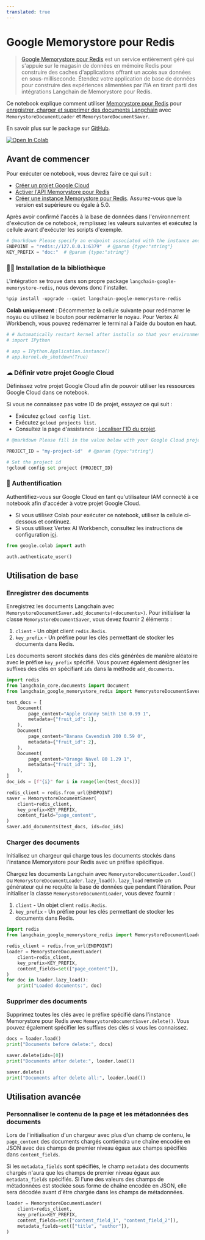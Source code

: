 ```yaml
---
translated: true
---
```


# Google Memorystore pour Redis

> [Google Memorystore pour Redis](https://cloud.google.com/memorystore/docs/redis/memorystore-for-redis-overview) est un service entièrement géré qui s'appuie sur le magasin de données en mémoire Redis pour construire des caches d'applications offrant un accès aux données en sous-milliseconde. Étendez votre application de base de données pour construire des expériences alimentées par l'IA en tirant parti des intégrations Langchain de Memorystore pour Redis.

Ce notebook explique comment utiliser [Memorystore pour Redis](https://cloud.google.com/memorystore/docs/redis/memorystore-for-redis-overview) pour [enregistrer, charger et supprimer des documents Langchain](/docs/modules/data_connection/document_loaders/) avec `MemorystoreDocumentLoader` et `MemorystoreDocumentSaver`.

En savoir plus sur le package sur [GitHub](https://github.com/googleapis/langchain-google-memorystore-redis-python/).

[![Open In Colab](https://colab.research.google.com/assets/colab-badge.svg)](https://colab.research.google.com/github/googleapis/langchain-google-memorystore-redis-python/blob/main/docs/document_loader.ipynb)

## Avant de commencer

Pour exécuter ce notebook, vous devrez faire ce qui suit :

* [Créer un projet Google Cloud](https://developers.google.com/workspace/guides/create-project)
* [Activer l'API Memorystore pour Redis](https://console.cloud.google.com/flows/enableapi?apiid=redis.googleapis.com)
* [Créer une instance Memorystore pour Redis](https://cloud.google.com/memorystore/docs/redis/create-instance-console). Assurez-vous que la version est supérieure ou égale à 5.0.

Après avoir confirmé l'accès à la base de données dans l'environnement d'exécution de ce notebook, remplissez les valeurs suivantes et exécutez la cellule avant d'exécuter les scripts d'exemple.

```python
# @markdown Please specify an endpoint associated with the instance and a key prefix for demo purpose.
ENDPOINT = "redis://127.0.0.1:6379"  # @param {type:"string"}
KEY_PREFIX = "doc:"  # @param {type:"string"}
```

### 🦜🔗 Installation de la bibliothèque

L'intégration se trouve dans son propre package `langchain-google-memorystore-redis`, nous devons donc l'installer.

```python
%pip install -upgrade --quiet langchain-google-memorystore-redis
```

**Colab uniquement** : Décommentez la cellule suivante pour redémarrer le noyau ou utilisez le bouton pour redémarrer le noyau. Pour Vertex AI Workbench, vous pouvez redémarrer le terminal à l'aide du bouton en haut.

```python
# # Automatically restart kernel after installs so that your environment can access the new packages
# import IPython

# app = IPython.Application.instance()
# app.kernel.do_shutdown(True)
```

### ☁ Définir votre projet Google Cloud

Définissez votre projet Google Cloud afin de pouvoir utiliser les ressources Google Cloud dans ce notebook.

Si vous ne connaissez pas votre ID de projet, essayez ce qui suit :

* Exécutez `gcloud config list`.
* Exécutez `gcloud projects list`.
* Consultez la page d'assistance : [Localiser l'ID du projet](https://support.google.com/googleapi/answer/7014113).

```python
# @markdown Please fill in the value below with your Google Cloud project ID and then run the cell.

PROJECT_ID = "my-project-id"  # @param {type:"string"}

# Set the project id
!gcloud config set project {PROJECT_ID}
```

### 🔐 Authentification

Authentifiez-vous sur Google Cloud en tant qu'utilisateur IAM connecté à ce notebook afin d'accéder à votre projet Google Cloud.

- Si vous utilisez Colab pour exécuter ce notebook, utilisez la cellule ci-dessous et continuez.
- Si vous utilisez Vertex AI Workbench, consultez les instructions de configuration [ici](https://github.com/GoogleCloudPlatform/generative-ai/tree/main/setup-env).

```python
from google.colab import auth

auth.authenticate_user()
```

## Utilisation de base

### Enregistrer des documents

Enregistrez les documents Langchain avec `MemorystoreDocumentSaver.add_documents(<documents>)`. Pour initialiser la classe `MemorystoreDocumentSaver`, vous devez fournir 2 éléments :

1. `client` - Un objet client `redis.Redis`.
1. `key_prefix` - Un préfixe pour les clés permettant de stocker les documents dans Redis.

Les documents seront stockés dans des clés générées de manière aléatoire avec le préfixe `key_prefix` spécifié. Vous pouvez également désigner les suffixes des clés en spécifiant `ids` dans la méthode `add_documents`.

```python
import redis
from langchain_core.documents import Document
from langchain_google_memorystore_redis import MemorystoreDocumentSaver

test_docs = [
    Document(
        page_content="Apple Granny Smith 150 0.99 1",
        metadata={"fruit_id": 1},
    ),
    Document(
        page_content="Banana Cavendish 200 0.59 0",
        metadata={"fruit_id": 2},
    ),
    Document(
        page_content="Orange Navel 80 1.29 1",
        metadata={"fruit_id": 3},
    ),
]
doc_ids = [f"{i}" for i in range(len(test_docs))]

redis_client = redis.from_url(ENDPOINT)
saver = MemorystoreDocumentSaver(
    client=redis_client,
    key_prefix=KEY_PREFIX,
    content_field="page_content",
)
saver.add_documents(test_docs, ids=doc_ids)
```

### Charger des documents

Initialisez un chargeur qui charge tous les documents stockés dans l'instance Memorystore pour Redis avec un préfixe spécifique.

Chargez les documents Langchain avec `MemorystoreDocumentLoader.load()` ou `MemorystoreDocumentLoader.lazy_load()`. `lazy_load` renvoie un générateur qui ne requête la base de données que pendant l'itération. Pour initialiser la classe `MemorystoreDocumentLoader`, vous devez fournir :

1. `client` - Un objet client `redis.Redis`.
1. `key_prefix` - Un préfixe pour les clés permettant de stocker les documents dans Redis.

```python
import redis
from langchain_google_memorystore_redis import MemorystoreDocumentLoader

redis_client = redis.from_url(ENDPOINT)
loader = MemorystoreDocumentLoader(
    client=redis_client,
    key_prefix=KEY_PREFIX,
    content_fields=set(["page_content"]),
)
for doc in loader.lazy_load():
    print("Loaded documents:", doc)
```

### Supprimer des documents

Supprimez toutes les clés avec le préfixe spécifié dans l'instance Memorystore pour Redis avec `MemorystoreDocumentSaver.delete()`. Vous pouvez également spécifier les suffixes des clés si vous les connaissez.

```python
docs = loader.load()
print("Documents before delete:", docs)

saver.delete(ids=[0])
print("Documents after delete:", loader.load())

saver.delete()
print("Documents after delete all:", loader.load())
```

## Utilisation avancée

### Personnaliser le contenu de la page et les métadonnées des documents

Lors de l'initialisation d'un chargeur avec plus d'un champ de contenu, le `page_content` des documents chargés contiendra une chaîne encodée en JSON avec des champs de premier niveau égaux aux champs spécifiés dans `content_fields`.

Si les `metadata_fields` sont spécifiés, le champ `metadata` des documents chargés n'aura que les champs de premier niveau égaux aux `metadata_fields` spécifiés. Si l'une des valeurs des champs de métadonnées est stockée sous forme de chaîne encodée en JSON, elle sera décodée avant d'être chargée dans les champs de métadonnées.

```python
loader = MemorystoreDocumentLoader(
    client=redis_client,
    key_prefix=KEY_PREFIX,
    content_fields=set(["content_field_1", "content_field_2"]),
    metadata_fields=set(["title", "author"]),
)
```
